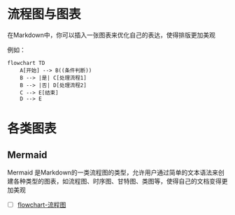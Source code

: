 # 流程图与图表
在Markdown中，你可以插入一张图表来优化自己的表达，使得排版更加美观

例如：
```Mermaid
flowchart TD
    A[开始] --> B((条件判断))
    B --> |是| C[处理流程1]
    B --> |否| D[处理流程2]
    C --> E[结束]
    D --> E
```

# 各类图表
## Mermaid
Mermaid 是Markdown的一类流程图的类型，允许用户通过简单的文本语法来创建各种类型的图表，如流程图、时序图、甘特图、类图等，使得自己的文档变得更加美观

- [ ] [flowchart-流程图](mermaid-flowchart.md)
